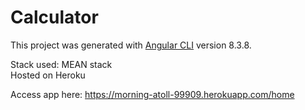 # Calculator

This project was generated with [Angular CLI](https://github.com/angular/angular-cli) version 8.3.8.

Stack used: MEAN stack\
Hosted on Heroku

Access app here: https://morning-atoll-99909.herokuapp.com/home
